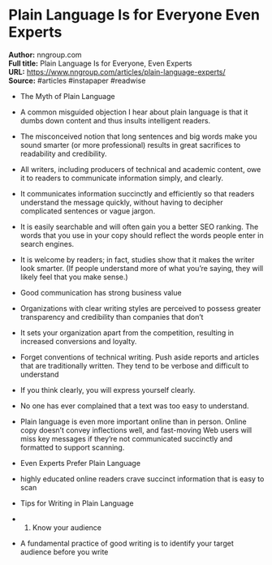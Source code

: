 # Plain Language Is for Everyone  Even Experts

**Author:** nngroup.com  
**Full title:** Plain Language Is for Everyone, Even Experts  
**URL:** https://www.nngroup.com/articles/plain-language-experts/  
**Source:** #articles #instapaper #readwise

- The Myth of Plain Language 
   
- A common misguided objection I hear about plain language is that it dumbs down content and thus insults intelligent readers. 
   
- The misconceived notion that long sentences and big words make you sound smarter (or more professional) results in great sacrifices to readability and credibility. 
   
- All writers, including producers of technical and academic content, owe it to readers to communicate information simply, and clearly. 
   
- It communicates information succinctly and efficiently so that readers understand the message quickly, without having to decipher complicated sentences or vague jargon. 
   
- It is easily searchable and will often gain you a better SEO ranking. The words that you use in your copy should reflect the words people enter in search engines. 
   
- It is welcome by readers; in fact, studies show that it makes the writer look smarter. (If people understand more of what you’re saying, they will likely feel that you make sense.) 
   
- Good communication has strong business value 
   
- Organizations with clear writing styles are perceived to possess greater transparency and credibility than companies that don’t 
   
- It sets your organization apart from the competition, resulting in increased conversions and loyalty. 
   
- Forget conventions of technical writing. Push aside reports and articles that are traditionally written. They tend to be verbose and difficult to understand 
   
- If you think clearly, you will express yourself clearly. 
   
- No one has ever complained that a text was too easy to understand. 
   
- Plain language is even more important online than in person. Online copy doesn’t convey inflections well, and fast-moving Web users will miss key messages if they’re not communicated succinctly and formatted to support scanning. 
   
- Even Experts Prefer Plain Language 
   
- highly educated online readers crave succinct information that is easy to scan 
   
- Tips for Writing in Plain Language 
   
- 1. Know your audience 
   
- A fundamental practice of good writing is to identify your target audience before you write 
   
